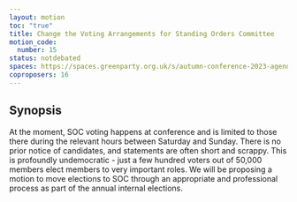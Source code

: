 ```yaml
---
layout: motion
toc: "true"
title: Change the Voting Arrangements for Standing Orders Committee
motion_code:
  number: 15
status: notdebated
spaces: https://spaces.greenparty.org.uk/s/autumn-conference-2023-agenda-forum/post/post/view?id=11026
coproposers: 16
---
```

## Synopsis

At the moment, SOC voting happens at conference and is limited to those there during the relevant hours between Saturday and Sunday. There is no prior notice of candidates, and statements are often short and scrappy. This is profoundly undemocratic - just a few hundred voters out of 50,000 members elect members to very important roles. We will be proposing a motion to move elections to SOC through an appropriate and professional process as part of the annual internal elections.